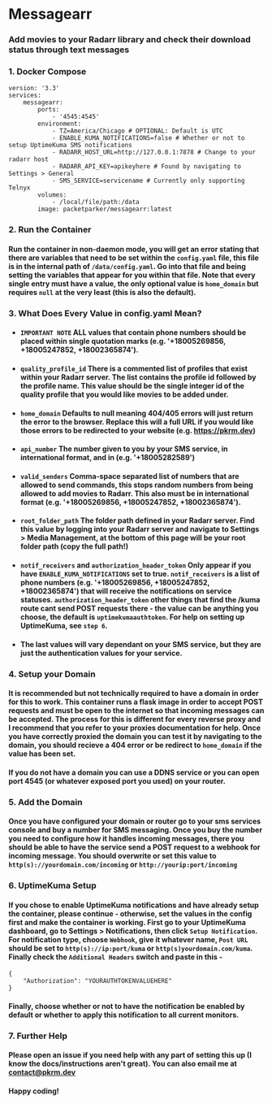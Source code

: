 # Messagearr
### Add movies to your Radarr library and check their download status through text messages

### 1. Docker Compose
```
version: '3.3'
services:
    messagearr:
        ports:
            - '4545:4545'
        environment:
            - TZ=America/Chicago # OPTIONAL: Default is UTC
            - ENABLE_KUMA_NOTIFICATIONS=false # Whether or not to setup UptimeKuma SMS notifications
            - RADARR_HOST_URL=http://127.0.0.1:7878 # Change to your radarr host
            - RADARR_API_KEY=apikeyhere # Found by navigating to Settings > General
            - SMS_SERVICE=servicename # Currently only supporting Telnyx
        volumes:
            - /local/file/path:/data
        image: packetparker/messagearr:latest
```
### 2. Run the Container
#### Run the container in non-daemon mode, you will get an error stating that there are variables that need to be set within the `config.yaml` file, this file is in the internal path of `/data/config.yaml`. Go into that file and being setting the variables that appear for you within that file. Note that every single entry must have a value, the only optional value is `home_domain` but requires `null` at the very least (this is also the default).

### 3. What Does Every Value in config.yaml Mean?
- #### `IMPORTANT NOTE` ALL values that contain phone numbers should be placed within single quotation marks (e.g. '+18005269856, +18005247852, +18002365874').

- #### `quality_profile_id` There is a commented list of profiles that exist within your Radarr server. The list contains the profile id followed by the profile name. This value should be the single integer id of the quality profile that you would like movies to be added under.

- #### `home_domain` Defaults to null meaning 404/405 errors will just return the error to the browser. Replace this will a full URL if you would like those errors to be redirected to your website (e.g. https://pkrm.dev)

- #### `api_number` The number given to you by your SMS service, in international format, and in (e.g. '+18005282589')

- #### `valid_senders` Comma-space separated list of numbers that are allowed to send commands, this stops random numbers from being allowed to add movies to Radarr. This also must be in international format (e.g. '+18005269856, +18005247852, +18002365874').

- #### `root_folder_path` The folder path defined in your Radarr server. Find this value by logging into your Radarr server and navigate to Settings > Media Management, at the bottom of this page will be your root folder path (copy the full path!)

- #### `notif_receivers` and `authorization_header_token` Only appear if you have `ENABLE_KUMA_NOTIFICATIONS` set to true. `notif_receivers` is a list of phone numbers (e.g. '+18005269856, +18005247852, +18002365874') that will receive the notifications on service statuses. `authorization_header_token` other things that find the /kuma route cant send POST requests there - the value can be anything you choose, the default is `uptimekumaauthtoken`. For help on setting up UptimeKuma, see `step 6`.

- #### The last values will vary dependant on your SMS service, but they are just the authentication values for your service.

### 4. Setup your Domain
#### It is recommended but not technically required to have a domain in order for this to work. This container runs a flask image in order to accept POST requests and must be open to the internet so that incoming messages can be accepted. The process for this is different for every reverse proxy and I recommend that you refer to your proxies documentation for help. Once you have correctly proxied the domain you can test it by navigating to the domain, you should recieve a 404 error or be redirect to `home_domain` if the value has been set.

#### If you do not have a domain you can use a DDNS service or you can open port 4545 (or whatever exposed port you used) on your router.

### 5. Add the Domain
#### Once you have configured your domain or router go to your sms services console and buy a number for SMS messaging. Once you buy the number you need to configure how it handles incoming messages, there you should be able to have the service send a POST request to a webhook for incoming message. You should overwrite or set this value to `http(s)://yourdomain.com/incoming` or `http://yourip:port/incoming`

### 6. UptimeKuma Setup
#### If you chose to enable UptimeKuma notifications and have already setup the container, please continue - otherwise, set the values in the config first and make the container is working. First go to your UptimeKuma dashboard, go to Settings > Notifications, then click `Setup Notification`. For notification type, choose `Webhook`, give it whatever name, `Post URL` should be set to `http(s)://ip:port/kuma` or `http(s)yourdomain.com/kuma`. Finally check the `Additional Headers` switch and paste in this -
```
{
    "Authorization": "YOURAUTHTOKENVALUEHERE"
}
```
#### Finally, choose whether or not to have the notification be enabled by default or whether to apply this notification to all current monitors. 

### 7. Further Help
#### Please open an issue if you need help with any part of setting this up (I know the docs/instructions aren't great). You can also email me at [contact@pkrm.dev](mailto:contact@pkrm.dev)


#### Happy coding!